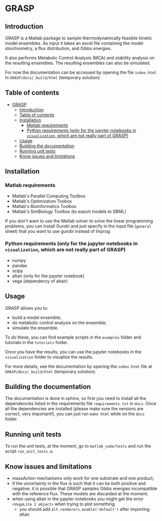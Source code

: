# GRASP

## Introduction 

GRASP is a Matlab package to sample thermodynamically feasible kinetic model ensembles.
As input it takes an excel file containing the model stoichiometry, a flux distribution, and Gibbs energies.

It also performs Metabolic Control Analysis (MCA) and stability analysis on the resulting ensembles. The resulting ensembles can also be simulated. 

For now the documentation can be accessed by opening the file `index.html` in `GRASP/docs/_build/html`  (temporary solution).


## Table of contents

- [GRASP](#grasp)
  - [Introduction](#introduction)
  - [Table of contents](#table-of-contents)
  - [Installation](#installation)
    - [Matlab requirements](#matlab-requirements)
    - [Python requirements (only for the jupyter notebooks in `visualization`, which are not really part of GRASP)](#python-requirements-only-for-the-jupyter-notebooks-in-visualization-which-are-not-really-part-of-grasp)
  - [Usage](#usage)
  - [Building the documentation](#building-the-documentation)
  - [Running unit tests](#running-unit-tests)
  - [Know issues and limitations](#know-issues-and-limitations)


## Installation

### Matlab requirements

* Matlab's Parallel Computing Toolbox
* Matlab's Optimization Toobox
* Matlab's Bioinformatics Toolbox
* Matlab's SimBiology Toolbox (to export models to SBML)

If you don't want to use the Matlab solver to solve the linear programming problems, you can install Gurobi and just specify in the input file (`general` sheet) that you want to use gurobi instead of linprog.

### Python requirements (only for the jupyter notebooks in `visualization`, which are not really part of GRASP)

* numpy
* pandas
* scipy
* altair (only for the jupyter notebook)
* vega (dependency of altair)

## Usage

GRASP allows you to:
 - build a model ensemble;
 - do metabolic control analysis on the ensemble;
 - simulate the ensemble.

To do these, you can find example scripts in the `examples` folder and tutorials in the `tutorials` folder.
 
Once you have the results, you can use the jupyter notebooks in the `visualization` folder to visualize the results.

For more details, see the documentation by opening the `index.html` file at `GRASP/docs/_build/html` (temporary solution).


## Building the documentation

The documentation is done in sphinx, so first you need to install all the dependencies listed in the requirements file `requirements.txt` in `docs`. 
Once all the dependencies are installed (please make sure the versions are correct, very important!), you can just run `make html`  while on the `docs` folder.


## Running unit tests

To run the unit tests, at the moment, go to `matlab_code/tests` and run the script `run_unit_tests.m`.


## Know issues and limitations

 - massAction mechanisms only work for one substrate and one product;
 - if the uncertainty in the flux is such that it can be both positive and negative, it is possible that GRASP samples Gibbs energies incompatible with the reference flux. These models are discarded at the moment;
 - when using altair in the jupyter notebooks you might get the error `<VegaLite 2 object>` when trying to plot something. 
    - you should add `alt.renderers.enable('default')` after importing altair. 